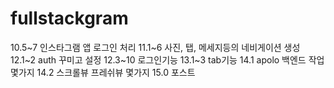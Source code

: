 # fullstackgram
10.5~7 인스타그램 앱 로그인 처리
11.1~6 사진, 탭, 메세지등의 네비게이션 생성
12.1~2 auth 꾸미고 설정
12.3~10 로그인기능 
13.1~3 tab기능
14.1 apolo 백엔드 작업몇가지
14.2 스크롤뷰 프레쉬뷰 몇가지
15.0 포스트
